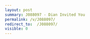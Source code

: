 ```yaml
---
layout: post
summary: J088097 - Dian Invited You
permalink: /v/J088097/
redirect_to:  /J088097/
visible: 0
---
```

